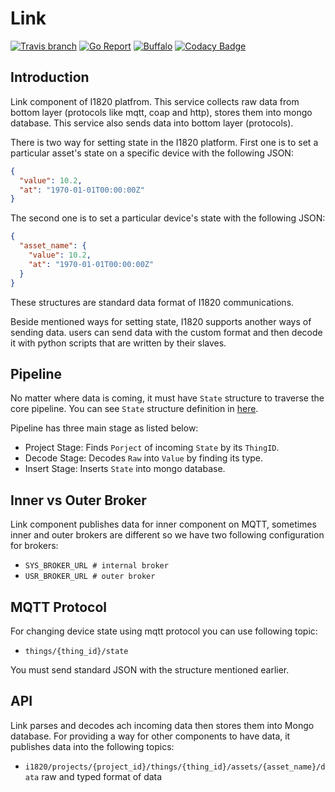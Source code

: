 # Link
[![Travis branch](https://img.shields.io/travis/com/I1820/link/master.svg?style=flat-square)](https://travis-ci.com/I1820/link)
[![Go Report](https://goreportcard.com/badge/github.com/I1820/link?style=flat-square)](https://goreportcard.com/report/github.com/I1820/link)
[![Buffalo](https://img.shields.io/badge/powered%20by-buffalo-blue.svg?style=flat-square)](http://gobuffalo.io)
[![Codacy Badge](https://api.codacy.com/project/badge/Grade/1bdf3a4f0b294e9e92f15211ba894ef4)](https://www.codacy.com/app/i1820/link?utm_source=github.com&amp;utm_medium=referral&amp;utm_content=I1820/link&amp;utm_campaign=Badge_Grade)

## Introduction

Link component of I1820 platfrom. This service collects
raw data from bottom layer (protocols like mqtt, coap and http), stores them into mongo database.
This service also sends data into bottom layer (protocols).

There is two way for setting state in the I1820 platform.
First one is to set a particular asset's state on a specific device with the following JSON:

```json
{
  "value": 10.2,
  "at": "1970-01-01T00:00:00Z"
}
```

The second one is to set a particular device's state with the following JSON:

```json
{
  "asset_name": {
    "value": 10.2,
    "at": "1970-01-01T00:00:00Z"
  }
}
```

These structures are standard data format of I1820 communications.

Beside mentioned ways for setting state, I1820 supports another ways of sending data.
users can send data with the custom format and then decode it with python scripts that are written by their slaves.

## Pipeline
No matter where data is coming, it must have `State` structure to traverse the core pipeline. You can see `State` structure definition in [here](https://github.com/I1820/types/blob/master/state.go).

Pipeline has three main stage as listed below:

- Project Stage: Finds `Porject` of incoming `State` by its `ThingID`.
- Decode Stage: Decodes `Raw` into `Value` by finding its type.
- Insert Stage: Inserts `State` into mongo database.

## Inner vs Outer Broker
Link component publishes data for inner component on MQTT, sometimes
inner and outer brokers are different so we have two following configuration
for brokers:

- `SYS_BROKER_URL # internal broker`
- `USR_BROKER_URL # outer broker`

## MQTT Protocol
For changing device state using mqtt protocol you can use following topic:

- `things/{thing_id}/state`

You must send standard JSON with the structure mentioned earlier.

## API

Link parses and decodes ach incoming data then stores them into Mongo database.
For providing a way for other components to have data, it publishes data into the following topics:

- `i1820/projects/{project_id}/things/{thing_id}/assets/{asset_name}/data` raw and typed format of data
